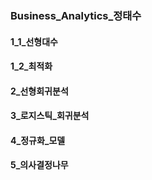 ### Business_Analytics_정태수

#### 1_1_선형대수
#### 1_2_최적화
#### 2_선형회귀분석
#### 3_로지스틱_회귀분석
#### 4_정규화_모델
#### 5_의사결정나무
